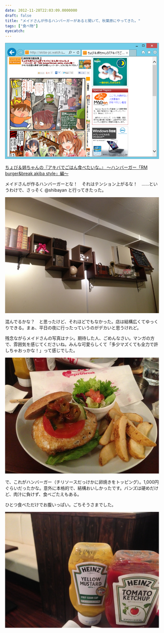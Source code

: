 ```yaml
---
date: 2012-11-28T22:03:09.0000000
draft: false
title: "メイドさんが作るハンバーガーがあると聞いて、秋葉原にやってきた。"
tags: ["食べ物"]
eyecatch: 
---
```

<p><span itemscope itemtype="http://schema.org/Photograph"><img src="20121128215342.png" alt="f:id:daruyanagi:20121128215342p:plain" title="f:id:daruyanagi:20121128215342p:plain" class="hatena-fotolife" itemprop="image"></span></p><p><a href="http://akiba-pc.watch.impress.co.jp/hotline/20121201/etc_comic1.html">&#x3061;&#x3087;&#x3073;&#xFF06;&#x59C9;&#x3061;&#x3083;&#x3093;&#x306E;&#x300E;&#x30A2;&#x30AD;&#x30D0;&#x3067;&#x3054;&#x306F;&#x3093;&#x98DF;&#x3079;&#x305F;&#x3044;&#x306A;&#x3002;&#x300F; &#x301C;&#x30CF;&#x30F3;&#x30D0;&#x30FC;&#x30AC;&#x30FC;&#x300C;RM burger&amp;break akiba style&#x300D;&#x7DE8;&#x301C;</a></p><p>メイドさんが作るハンバーガーとな！　それはテンション上がるな！　……というわけで、さっそく @shibayan と行ってきたった。</p><p><span itemscope itemtype="http://schema.org/Photograph"><img src="20121127192605.jpg" alt="f:id:daruyanagi:20121127192605j:plain" title="f:id:daruyanagi:20121127192605j:plain" class="hatena-fotolife" itemprop="image"></span></p><p>混んでるかな？　と思ったけど、それほどでもなかった。店は結構広くてゆっくりできる。まぁ、平日の夜に行ったっていうのがデカいと思うけれど。</p><p>残念ながらメイドさんの写真はナシ。期待した人、ごめんなさい。マンガの方で、雰囲気を感じてくださいね。みんな可愛らしくて「多少マズくても全力で許しちゃおっかな！」って感じでした。</p><p><span itemscope itemtype="http://schema.org/Photograph"><img src="20121127193950.jpg" alt="f:id:daruyanagi:20121127193950j:plain" title="f:id:daruyanagi:20121127193950j:plain" class="hatena-fotolife" itemprop="image"></span></p><p>で、これがハンバーガー（チリソースだっけかに卵焼きをトッピング）。1,000円ぐらいだったかな。意外に本格的で、結構おいしかったです。バンズは硬めだけど、肉汁に負けず、食べごたえもある。</p><p>ひとつ食べただけでお腹いっぱい。ごちそうさまでした。</p><p><span itemscope itemtype="http://schema.org/Photograph"><img src="20121127195824.jpg" alt="f:id:daruyanagi:20121127195824j:plain" title="f:id:daruyanagi:20121127195824j:plain" class="hatena-fotolife" itemprop="image"></span></p>
